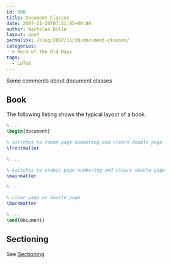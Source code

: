 ```yaml
---
id: 908
title: Document Classes
date: 2007-11-30T07:51:05+00:00
author: Nicholas Dille
layout: post
permalink: /blog/2007/11/30/document-classes/
categories:
  - Nerd of the Old Days
tags:
  - LaTeX
---
```

Some comments about document classes<!--more-->

## Book

The following listing shows the typical layout of a book.

```latex
% ...
\begin{document}

% switches to roman page numbering and clears double page
\frontmatter

% ...

% switches to arabic page numbering and clears double page
\mainmatter

% ...

% clear page or double page
\backmatter

% ...
\end{document}
```

## Sectioning

See [Sectioning](/blog/2007/11/30/sections/)
